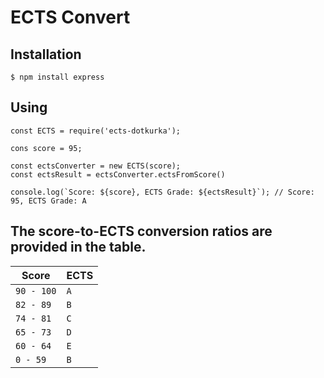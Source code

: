 # ECTS Convert

## Installation

`$ npm install express`

## Using

```
const ECTS = require('ects-dotkurka');

cons score = 95;

const ectsConverter = new ECTS(score);
const ectsResult = ectsConverter.ectsFromScore()

console.log(`Score: ${score}, ECTS Grade: ${ectsResult}`); // Score: 95, ECTS Grade: A
```

## The score-to-ECTS conversion ratios are provided in the table.

| Score      | ECTS |
| ---------- | ---- |
| `90 - 100` | `A`  |
| `82 - 89`  | `B`  |
| `74 - 81`  | `C`  |
| `65 - 73`  | `D`  |
| `60 - 64`  | `E`  |
| `0 - 59`   | `B`  |
